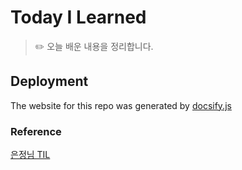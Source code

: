 # Today I Learned 

>:pencil2: 오늘 배운 내용을 정리합니다.

## Deployment
The website for this repo was generated by [docsify.js](https://docsify.js.org/#/deploy)

### Reference
[은정님 TIL](https://github.com/ejolie/TIL)